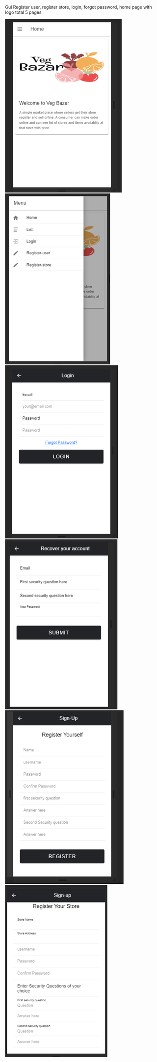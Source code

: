 Gui Register user, register store, login, forgot password, home page with logo 
total 5 pages


<img src=".\screenShots\1.PNG">
<img src=".\screenShots\2.PNG">
<img src=".\screenShots\3.PNG">
<img src=".\screenShots\4.PNG">
<img src=".\screenShots\5.PNG">
<img src=".\screenShots\6.PNG">
